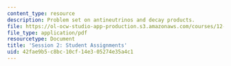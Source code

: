```yaml
---
content_type: resource
description: Problem set on antineutrinos and decay products.
file: https://ol-ocw-studio-app-production.s3.amazonaws.com/courses/12-091-basics-of-analysis-with-antineutrinos-from-heat-producing-elements-k-u-th-in-the-earth-january-iap-2010/42fae9b5c8bc10cf14e305274e35a4c1_MIT12_091IAP10_assignment2.pdf
file_type: application/pdf
resourcetype: Document
title: 'Session 2: Student Assignments'
uid: 42fae9b5-c8bc-10cf-14e3-05274e35a4c1
---
```


